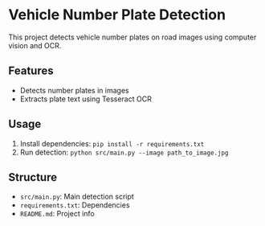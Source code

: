 # Vehicle Number Plate Detection

This project detects vehicle number plates on road images using computer vision and OCR.

## Features

- Detects number plates in images
- Extracts plate text using Tesseract OCR

## Usage

1. Install dependencies: `pip install -r requirements.txt`
2. Run detection: `python src/main.py --image path_to_image.jpg`

## Structure

- `src/main.py`: Main detection script
- `requirements.txt`: Dependencies
- `README.md`: Project info
